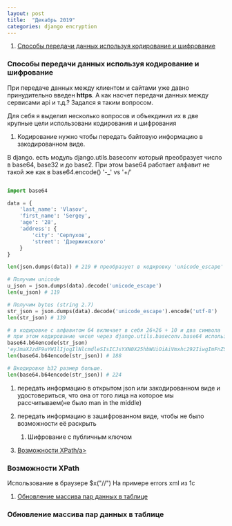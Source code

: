 ```yaml
---
layout: post
title:  "Декабрь 2019"
categories: django encryption
---
```


1. <a href='#how-to-encode-and-crypt-data'>Способы передачи данных используя кодирование и шифрование</a>

###  <a name='how-to-encode-and-crypt-data'>Способы передачи данных используя кодирование и шифрование</a>
При передаче данных между клиентом и сайтами уже давно принудительно введен **https**.
А как насчет передачи данных между сервисами api и т.д.? Задался я таким вопросом.
 
Для себя я выделил несколько вопросов и объекдинил их в две крупные цели использовани кодирования и шифрования

1. Кодирование нужно чтобы передать байтовую информацию в закодированном виде.

В django. есть модуль django.utils.baseconv который преобразует число в base64, base32 и до base2.
При этом base64 работает алфавит не такой же как в base64.encode() '-_' vs '+/' 

```python

import base64

data = {
    'last_name': 'Vlasov',
    'first_name': 'Sergey',
    'age': '28',
    'address': {
        'city': 'Серпухов',
        'street': 'Дзержинского'
    }
}

len(json.dumps(data)) # 219 # преобразует в кодировку 'unicode_escape'

# Получим unicode
u_json = json.dumps(data).decode('unicode_escape') 
len(u_json) # 119

# Получим bytes (string 2.7)
str_json = json.dumps(data).decode('unicode_escape').encode('utf-8')
len(str_json) # 139

# в кодировке с алфавитом 64 включает в себя 26+26 + 10 и два символа '+/'
# при этом кодирование чисел через django.utils.baseconv.base64 использует символы '-_'
base64.b64encode(str_json) 
'eyJmaXJzdF9uYW1lIjogIlNlcmdleSIsICJsYXN0X25hbWUiOiAiVmxhc292IiwgImFnZSI6ICIyOCIsICJhZGRyZXNzIjogeyJjaXR5IjogItCh0LXRgNC/0YPRhdC+0LIiLCAic3RyZWV0IjogItCU0LfQtdGA0LbQuNC90YHQutC+0LPQviJ9fQ=='
len(base64.b64encode(str_json)) # 188

# Вкодировке b32 размер больше.
len(base64.b64encode(str_json)) # 224
```

1. передать информацию в открытом json или закодированном виде и удостовериться, что она от того лица на которое мы рассчитываем(не было man in the middle)

1. передать информацию в зашифрованном виде, чтобы не было возможности её раскрыть
    1. Шифрование с публичным ключом
    
1. <a href='#xpath-examples'>Возможности XPath/a>

###  <a name='xpath-examples'>Возможности XPath</a>
Использование в браузере $x("//")
На примере errors xml из 1c
 
 
1. <a href='#update-via-tmp-table'>Обновление массива пар данных в таблице</a>

###  <a name='xpath-examples'>Обновление массива пар данных в таблице</a> 